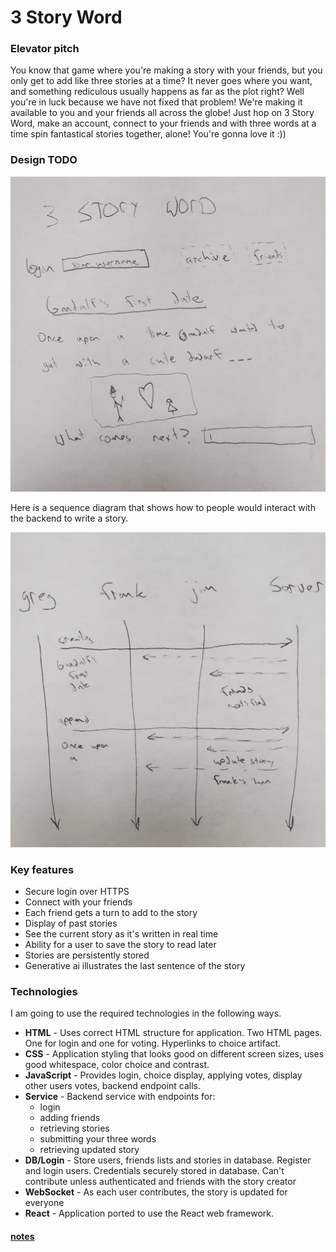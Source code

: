 # 3 Story Word

### Elevator pitch

You know that game where you're making a story with your friends, but you only get to add like three stories at a time? It never goes where you want, and something rediculous usually happens as far as the plot right? Well you're in luck because we have not fixed that problem! We're making it available to you and your friends all across the globe! Just hop on 3 Story Word, make an account, connect to your friends and with three words at a time spin fantastical stories together, alone! You're gonna love it :)) 

### Design TODO

![Mock](roughDesign.jpg)

Here is a sequence diagram that shows how to people would interact with the backend to write a story.

![server interaction diagram](serverInteraction.jpg)

### Key features

- Secure login over HTTPS
- Connect with your friends
- Each friend gets a turn to add to the story
- Display of past stories
- See the current story as it's written in real time
- Ability for a user to save the story to read later
- Stories are persistently stored
- Generative ai illustrates the last sentence of the story

### Technologies

I am going to use the required technologies in the following ways.

- **HTML** - Uses correct HTML structure for application. Two HTML pages. One for login and one for voting. Hyperlinks to choice artifact.
- **CSS** - Application styling that looks good on different screen sizes, uses good whitespace, color choice and contrast.
- **JavaScript** - Provides login, choice display, applying votes, display other users votes, backend endpoint calls.
- **Service** - Backend service with endpoints for:
  - login
  - adding friends
  - retrieving stories
  - submitting your three words
  - retrieving updated story
- **DB/Login** - Store users, friends lists and stories in database. Register and login users. Credentials securely stored in database. Can't contribute unless authenticated and friends with the story creator
- **WebSocket** - As each user contributes, the story is updated for everyone
- **React** - Application ported to use the React web framework.

#### [notes](https://github.com/radmuffin/startup/blob/main/notes.md)
